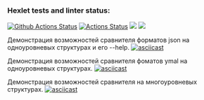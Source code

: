 ### Hexlet tests and linter status:
[![Github Actions Status](https://github.com/hexlet-boilerplates/python-package/workflows/Python%20CI/badge.svg)](https://github.com/hexlet-boilerplates/python-package/actions)
[![Actions Status](https://github.com/LilDrugHill/python-project-lvl2/workflows/hexlet-check/badge.svg)](https://github.com/LilDrugHill/python-project-lvl2/actions)
<a href="https://codeclimate.com/github/LilDrugHill/python-project-lvl2/maintainability"><img src="https://api.codeclimate.com/v1/badges/8786b09f57abbd5d62e7/maintainability" /></a>
<a href="https://codeclimate.com/github/LilDrugHill/python-project-lvl2/test_coverage"><img src="https://api.codeclimate.com/v1/badges/8786b09f57abbd5d62e7/test_coverage" /></a>

Демонстрация возможностей сравнителя форматов json на одноуровневых структурах и его --help.
[![asciicast](https://asciinema.org/a/496864.svg)](https://asciinema.org/a/496864)

Демонстрация возможностей сравнителя фоматов ymal на одноуровневых структурах.
[![asciicast](https://asciinema.org/a/497083.svg)](https://asciinema.org/a/497083)

Демонстрация возможностей сравнителя на многоуровневых структурах.
[![asciicast](https://asciinema.org/a/500055.svg)](https://asciinema.org/a/500055)